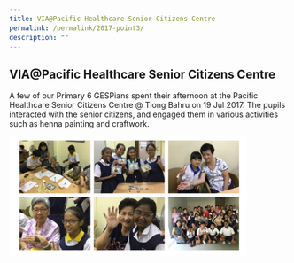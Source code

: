 ```yaml
---
title: VIA@Pacific Healthcare Senior Citizens Centre
permalink: /permalink/2017-point3/
description: ""
---
```

## VIA@Pacific Healthcare Senior Citizens Centre

A few of our Primary 6 GESPians spent their afternoon at the Pacific Healthcare Senior Citizens Centre @ Tiong Bahru on 19 Jul 2017. The pupils interacted with the senior citizens, and engaged them in various activities such as henna painting and craftwork.

<img src="/images/photo1669048095.jpeg" style="width:85%">